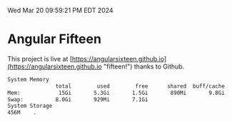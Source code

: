 Wed Mar 20 09:59:21 PM EDT 2024

# Angular Fifteen


This project is live at [https://angularsixteen.github.io](https://angularsixteen.github.io "fifteen!") thanks to Github.

```bash
System Memory
               total        used        free      shared  buff/cache   available
Mem:            15Gi       5.3Gi       1.5Gi       890Mi       9.8Gi        10Gi
Swap:          8.0Gi       929Mi       7.1Gi
System Storage
456M	.
```
```bash
